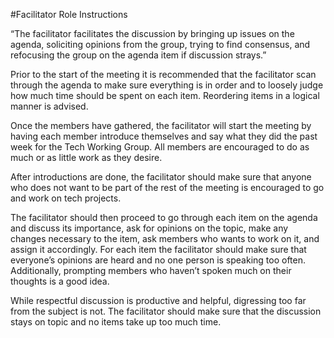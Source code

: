 #Facilitator Role Instructions

“The facilitator facilitates the discussion by bringing up issues on the agenda,
soliciting opinions from the group, trying to find consensus, and refocusing the
group on the agenda item if discussion strays.”

Prior to the start of the meeting it is recommended that the facilitator scan
through the agenda to make sure everything is in order and to loosely judge how
much time should be spent on each item. Reordering items in a logical manner is
advised.

Once the members have gathered, the facilitator will start the meeting by having
each member introduce themselves and say what they did the past week for the
Tech Working Group. All members are encouraged to do as much or as little work
as they desire.

After introductions are done, the facilitator should make sure that anyone who
does not want to be part of the rest of the meeting is encouraged to go and work
on tech projects.

The facilitator should then proceed to go through each item on the agenda and
discuss its importance, ask for opinions on the topic, make any changes
necessary to the item, ask members who wants to work on it, and assign it
accordingly. For each item the facilitator should make sure that everyone’s
opinions are heard and no one person is speaking too often. Additionally,
prompting members who haven’t spoken much on their thoughts is a good idea.

While respectful discussion is productive and helpful, digressing too far from
the subject is not. The facilitator should make sure that the discussion stays
on topic and no items take up too much time.

